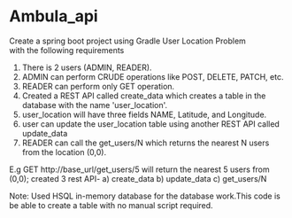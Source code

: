# Ambula_api
Create a spring boot project using Gradle User Location Problem  
with the following requirements

1. There is 2 users (ADMIN, READER).
2. ADMIN can perform CRUDE operations like POST, DELETE, PATCH, etc.
3. READER can perform only GET operation.
4. Created a REST API called create_data which creates a table in the database with the
name 'user_location'.
5. user_location will have three fields NAME, Latitude, and Longitude.
6. user can update the user_location table using another REST API called update_data
7. READER can call the get_users/N which returns the nearest N users from the location
(0,0).

E.g GET http://base_url/get_users/5 will return the nearest 5 users from (0,0);
created 3 rest API-
a) create_data
b) update_data
c) get_users/N

Note: Used HSQL in-memory database for the database work.This code is be able
to create a table with no manual script required.
